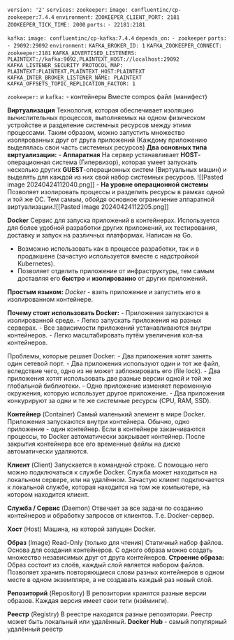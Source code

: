 `version: '2'`
`services:`
  `zookeeper:`
    `image: confluentinc/cp-zookeeper:7.4.4`
    `environment:`
      `ZOOKEEPER_CLIENT_PORT: 2181`
      `ZOOKEEPER_TICK_TIME: 2000`
    `ports:`
      `- 22181:2181`
  
  `kafka:`
    `image: confluentinc/cp-kafka:7.4.4`
    `depends_on:`
      `- zookeeper`
    `ports:`
      `- 29092:29092`
    `environment:`
      `KAFKA_BROKER_ID: 1`
      `KAFKA_ZOOKEEPER_CONNECT: zookeeper:2181`
      `KAFKA_ADVERTISED_LISTENERS: PLAINTEXT://kafka:9092,PLAINTEXT_HOST://localhost:29092`
      `KAFKA_LISTENER_SECURITY_PROTOCOL_MAP: PLAINTEXT:PLAINTEXT,PLAINTEXT_HOST:PLAINTEXT`
      `KAFKA_INTER_BROKER_LISTENER_NAME: PLAINTEXT`
      `KAFKA_OFFSETS_TOPIC_REPLICATION_FACTOR: 1`

  `zookeeper:` и   `kafka:` - контейнеры
  Вместе compos файл (манифест)

**Виртуализация**
	Технология, которая обеспечивает изоляцию вычислительных процессов, выполняемых на одном физическом устройстве и разделение системных ресурсов между этими процессами.
	Таким образом, можно запустить множество изолярованных друг от друга приложений (Каждому приложению выделялась свои часть системных ресурсов)
	**Два основных типа виртуализации:**
		- **Аппаратная**
			На сервер устанавливает **HOST**-операционная система (Гипервизор), которая умеет запускать несколько других **GUEST**-операционных систем (Виртуальных машин) и выделять для каждой из них свой набор системных ресурсов. ![[Pasted image 20240424112040.png]]
		- **На уровне операционной системы**
			Позволяет изолировать процессы и разделить ресурсы в рамках одной и той же ОС.
			Тем самым, обойдя основное ограничение аппаратной виртуализации.![[Pasted image 20240424112205.png]]


**Docker**
	Сервис для запуска приложений в контейнерах.
	Используется для более удобной разработки других приложений, их тестирования, доставку и запуск на различных платформах.
	Написан на Go.

- Возможно использовать как в процессе разработки, так и в продакшене (зачастую используется вместе с надстройкой Kubernetes).
- Позволяет отделить приложение от инфраструктуры, тем самым доставляя его **быстро** и **изолированно** от других приложений.

**Простым языком:** 
	*Docker* - взять приложение и запустить его в изолированном контейнере.

**Почему стоит использовать Docker:**
	- Приложения запускаются в изолированной среде.
	- Легко запускать приложения на разных серверах.
	- Все зависимости приложений устанавливаются внутри контейнеров.
	- Легко масштабировать путём увеличения кол-ва контейнеров.

Проблемы, которые решает Docker:
	- Два приложения хотят занять один сетевой порт.
	- Два приложения используют один и тот же файл, вследствие чего, одно из не может заблокировать его (file lock).
	- Два приложения хотят использовать две разные версии одной и той же глобальной библиотеки.
	- Одно приложение изменяет переменную окружения, которую использует другое приложение.
	- Два приложения конкурируют за одни и те же системные ресурсы (CPU, RAM, SSD).

**Контейнер** (Container)
	Самый маленький элемент в мире Docker.
	Приложения запускаются внутри контейнера.
	Обычно, одно приложение - один контейнер.
	Если в контейнере заканчиваются процессы, то Docker автоматически закрывает контейнер.
	После закрытия контейнера все его временные файлы на диске автоматически удаляются.

**Клиент** (Client)
	Запускается в командной строке.
	С помощью него можно подключаться к службе Docker.
	Служба может находиться на локальном сервере, или на удалённом.
	Зачастую клиент подключается к локальной службе, которая находится на том же компьютере, на котором находится клиент.

**Служба / Сервис** (Daemon)
	Отвечает за все задачи по созданию контейнеров и обработку запросов от клиентов.
	Т.е. Docker-сервер.

**Хост** (Host)
	Машина, на которой запущен Docker.

**Образ** (Image)
	Read-Only (только для чтения)
	Статичный набор файлов.
	Основа для создания контейнеров.
	С одного образа можно создать множество независимых друг от друга контейнеров.
	**Строение образа:**
		Образ состоит из слоёв, каждый слой является набором файлов.
		Позволяет хранить повторяющиеся слови разных контейнеров в одном месте в одном экземпляре, а не создавать каждый раз новый слой.

**Репозиторий** (Repository)
	В репозитории хранятся разные версии образов.
	Каждая версия имеет свои теги (нэйминги).
	

**Реестр** (Registry)
	В реестре находятся разные репозитории.
	Реестр может быть локальный или удалённый.
	**Docker Hub** - самый популярный удалённый реестр


